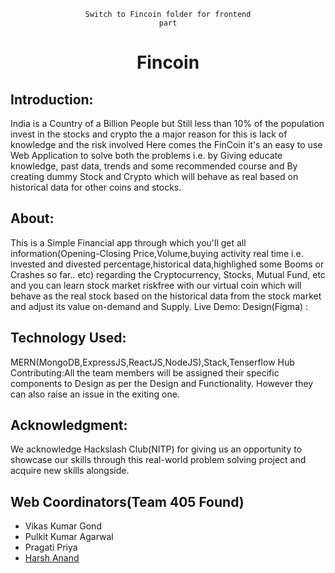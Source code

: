 <code><p  align = "center">Switch to Fincoin folder for frontend part</p></code>

# <p align = "center">Fincoin</p>
                        
## Introduction:
India is a Country of a Billion People but Still less than 10% of the population invest in the stocks and crypto the a major reason for this is lack of knowledge and the risk involved
Here comes the FinCoin it's an easy to use Web Application 
to solve both the problems i.e. by Giving educate knowledge, past
data, trends and some recommended course and By creating 
dummy Stock and Crypto which will behave as real based on historical
data for other coins and stocks.

## About: 
This is a Simple Financial app through which you'll get
                all information(Opening-Closing Price,Volume,buying activity real time
                i.e. invested and divested percentage,historical data,highlighed some 
                Booms or Crashes so far.. etc) regarding the Cryptocurrency, Stocks, Mutual Fund, etc
                and you can learn stock market riskfree with our virtual coin 
                which will behave as the real stock based on the historical data from 
                the stock market and adjust its value on-demand and Supply.
		Live Demo: 
		Design(Figma) : 
## Technology Used:
MERN(MongoDB,ExpressJS,ReactJS,NodeJS),Stack,Tenserflow Hub
   Contributing:All the team members will be assigned their specific components to 
                Design as per the Design and Functionality. However they 
                can also raise an issue in the exiting one.

## Acknowledgment:
We acknowledge Hackslash Club(NITP) for giving us an opportunity 
                to showcase our skills through this real-world problem solving 
                project and acquire new skills alongside.

## Web Coordinators(Team 405 Found)
- Vikas Kumar Gond
- Pulkit Kumar Agarwal
- Pragati Priya
- [Harsh Anand](https://github.com/its-me-Harsh-Anand)

